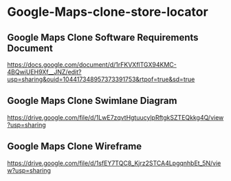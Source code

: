 # Google-Maps-clone-store-locator

## Google Maps Clone Software Requirements Document 
https://docs.google.com/document/d/1rFKVXflTGX94KMC-4BQwiUEH9Xf__JNZ/edit?usp=sharing&ouid=104417348957373391753&rtpof=true&sd=true

## Google Maps Clone Swimlane Diagram 
https://drive.google.com/file/d/1LwE7zqvtHgtuucylpRftgkSZTEQkkg4Q/view?usp=sharing

## Google Maps Clone Wireframe 
https://drive.google.com/file/d/1sfEY7TQC8_Kjrz2STCA4LpgqnhbEt_5N/view?usp=sharing
